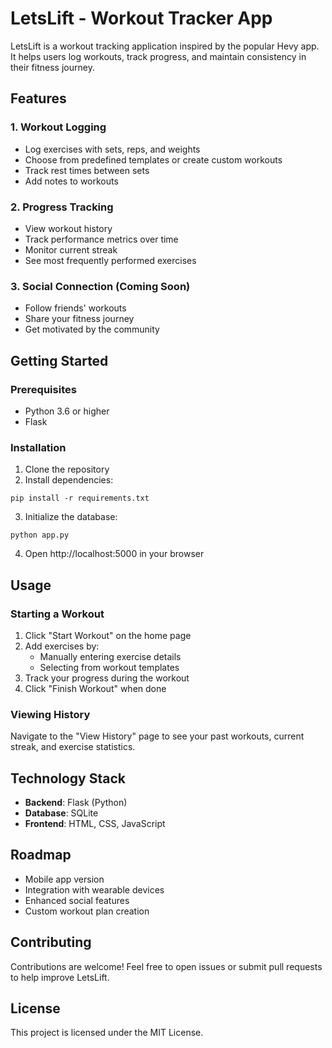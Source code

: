 # LetsLift - Workout Tracker App

LetsLift is a workout tracking application inspired by the popular Hevy app. It helps users log workouts, track progress, and maintain consistency in their fitness journey.

## Features

### 1. Workout Logging
- Log exercises with sets, reps, and weights
- Choose from predefined templates or create custom workouts
- Track rest times between sets
- Add notes to workouts

### 2. Progress Tracking
- View workout history
- Track performance metrics over time
- Monitor current streak
- See most frequently performed exercises

### 3. Social Connection (Coming Soon)
- Follow friends' workouts
- Share your fitness journey
- Get motivated by the community

## Getting Started

### Prerequisites
- Python 3.6 or higher
- Flask

### Installation
1. Clone the repository
2. Install dependencies:
```
pip install -r requirements.txt
```
3. Initialize the database:
```
python app.py
```
4. Open http://localhost:5000 in your browser

## Usage

### Starting a Workout
1. Click "Start Workout" on the home page
2. Add exercises by:
   - Manually entering exercise details
   - Selecting from workout templates
3. Track your progress during the workout
4. Click "Finish Workout" when done

### Viewing History
Navigate to the "View History" page to see your past workouts, current streak, and exercise statistics.

## Technology Stack
- **Backend**: Flask (Python)
- **Database**: SQLite
- **Frontend**: HTML, CSS, JavaScript

## Roadmap
- Mobile app version
- Integration with wearable devices
- Enhanced social features
- Custom workout plan creation

## Contributing
Contributions are welcome! Feel free to open issues or submit pull requests to help improve LetsLift.

## License
This project is licensed under the MIT License. 